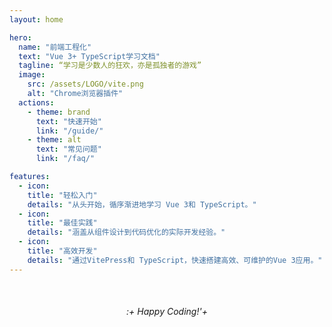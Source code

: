 ```yaml
---
layout: home

hero:
  name: "前端工程化"
  text: "Vue 3+ TypeScript学习文档"
  tagline: “学习是少数人的狂欢，亦是孤独者的游戏”
  image:
    src: /assets/LOGO/vite.png
    alt: "Chrome浏览器插件"
  actions:
    - theme: brand
      text: "快速开始"
      link: "/guide/"
    - theme: alt
      text: "常见问题"
      link: "/faq/"

features:
  - icon:  
    title: "轻松入门"
    details: "从头开始，循序渐进地学习 Vue 3和 TypeScript。"
  - icon:
    title: "最佳实践"
    details: "涵盖从组件设计到代码优化的实际开发经验。"
  - icon:
    title: "高效开发"
    details: "通过VitePress和 TypeScript，快速搭建高效、可维护的Vue 3应用。"
---
```


<div style="text-align: center; margin-top:50px;">
  <em>:+ Happy Coding!'+</em>
</div>

